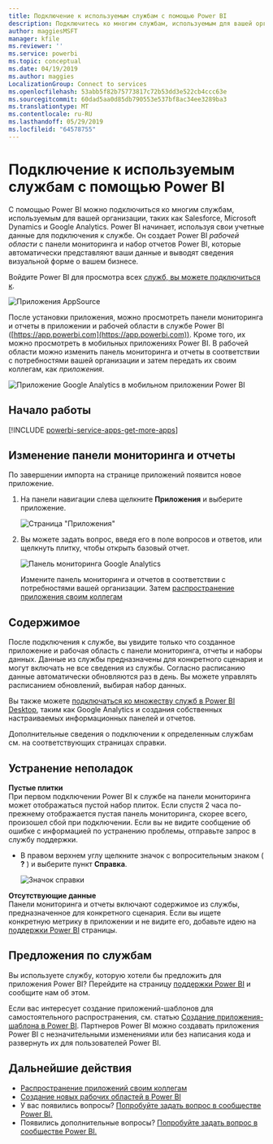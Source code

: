 ```yaml
---
title: Подключение к используемым службам с помощью Power BI
description: Подключитесь ко многим службам, используемым для вашей организации, таких как Salesforce, Microsoft Dynamics CRM и Google Analytics.
author: maggiesMSFT
manager: kfile
ms.reviewer: ''
ms.service: powerbi
ms.topic: conceptual
ms.date: 04/19/2019
ms.author: maggies
LocalizationGroup: Connect to services
ms.openlocfilehash: 53abb5f82b75773817c72b53dd3e522cb4ccc63e
ms.sourcegitcommit: 60dad5aa0d85db790553e537bf8ac34ee3289ba3
ms.translationtype: MT
ms.contentlocale: ru-RU
ms.lasthandoff: 05/29/2019
ms.locfileid: "64578755"
---
```

# <a name="connect-to-the-services-you-use-with-power-bi"></a>Подключение к используемым службам с помощью Power BI
С помощью Power BI можно подключиться ко многим службам, используемым для вашей организации, таких как Salesforce, Microsoft Dynamics и Google Analytics. Power BI начинает, используя свои учетные данные для подключения к службе. Он создает Power BI *рабочей области* с панели мониторинга и набор отчетов Power BI, которые автоматически представляют ваши данные и выводят сведения визуальной форме о вашем бизнесе.

Войдите Power BI для просмотра всех [служб, вы можете подключиться к](https://app.powerbi.com/getdata/services). 

![Приложения AppSource](media/service-connect-to-services/overview.png)

После установки приложения, можно просмотреть панели мониторинга и отчеты в приложении и рабочей области в службе Power BI ([https://app.powerbi.com](https://app.powerbi.com)). Кроме того, их можно просмотреть в мобильных приложениях Power BI. В рабочей области можно изменить панель мониторинга и отчеты в соответствии с потребностями вашей организации и затем передать их своим коллегам, как *приложения*. 

![Приложение Google Analytics в мобильном приложении Power BI](media/service-connect-to-services/power-bi-service-mobile-app-240.png)

## <a name="get-started"></a>Начало работы
[!INCLUDE [powerbi-service-apps-get-more-apps](./includes/powerbi-service-apps-get-more-apps.md)]

## <a name="edit-the-dashboard-and-reports"></a>Изменение панели мониторинга и отчеты
По завершении импорта на странице приложений появится новое приложение.

1. На панели навигации слева щелкните **Приложения** и выберите приложение.
   
     ![Страница "Приложения"](media/service-connect-to-services/power-bi-service-apps-open-app.png)
2. Вы можете задать вопрос, введя его в поле вопросов и ответов, или щелкнуть плитку, чтобы открыть базовый отчет. 
   
    ![Панель мониторинга Google Analytics](media/service-connect-to-services/googleanalytics2.png)
   
    Измените панель мониторинга и отчетов в соответствии с потребностями вашей организации. Затем [распространение приложения своим коллегам](service-create-distribute-apps.md)

## <a name="whats-included"></a>Содержимое
После подключения к службе, вы увидите только что созданное приложение и рабочая область с панели мониторинга, отчеты и наборы данных. Данные из службы предназначены для конкретного сценария и могут включать не все сведения из службы. Согласно расписанию данные автоматически обновляются раз в день. Вы можете управлять расписанием обновлений, выбирая набор данных.

Вы также можете [подключаться ко множеству служб в Power BI Desktop](desktop-data-sources.md), таким как Google Analytics и создания собственных настраиваемых информационных панелей и отчетов.  

Дополнительные сведения о подключении к определенным службам см. на соответствующих страницах справки.

## <a name="troubleshooting"></a>Устранение неполадок
**Пустые плитки**  
При первом подключении Power BI к службе на панели мониторинга может отображаться пустой набор плиток. Если спустя 2 часа по-прежнему отображается пустая панель мониторинга, скорее всего, произошел сбой при подключении. Если вы не видите сообщение об ошибке с информацией по устранению проблемы, отправьте запрос в службу поддержки.

* В правом верхнем углу щелкните значок с вопросительным знаком ( **?** ) и выберите пункт **Справка**.
  
    ![Значок справки](media/service-connect-to-services/power-bi-service-get-help.png)

**Отсутствующие данные**  
Панели мониторинга и отчеты включают содержимое из службы, предназначенное для конкретного сценария. Если вы ищете конкретную метрику в приложении и не видите его, добавьте идею на [поддержки Power BI](https://support.powerbi.com/forums/265200-power-bi) страницы.

## <a name="suggesting-services"></a>Предложения по службам
Вы используете службу, которую хотели бы предложить для приложения Power BI? Перейдите на страницу [поддержки Power BI](https://support.powerbi.com/forums/265200-power-bi) и сообщите нам об этом.

Если вас интересует создание приложений-шаблонов для самостоятельного распространения, см. статью [Создание приложения-шаблона в Power BI](service-template-apps-create.md). Партнеров Power BI можно создавать приложения Power BI с незначительными изменениями или без написания кода и развернуть их для пользователей Power BI. 

## <a name="next-steps"></a>Дальнейшие действия
* [Распространение приложений своим коллегам](service-create-distribute-apps.md)
* [Создание новых рабочих областей в Power BI](service-create-the-new-workspaces.md)
* У вас появились вопросы? [Попробуйте задать вопрос в сообществе Power BI.](http://community.powerbi.com/)
* Появились дополнительные вопросы? [Попробуйте задать вопрос в сообществе Power BI.](http://community.powerbi.com/)

